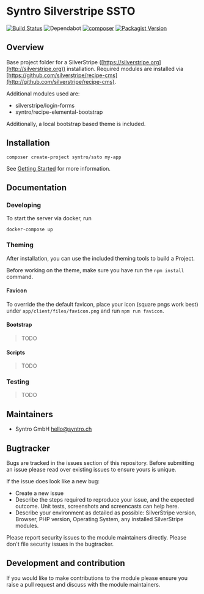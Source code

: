 # Syntro Silverstripe SSTO

[![Build Status](https://travis-ci.com/syntro-opensource/silverstripe-ssto.svg?branch=master)](https://travis-ci.com/syntro-opensource/silverstripe-ssto)
![Dependabot](https://img.shields.io/badge/dependabot-inactive-inactive?logo=dependabot)
[![composer](https://img.shields.io/packagist/dt/syntro/ssto?color=success&logo=composer)](https://packagist.org/packages/syntro/ssto)
[![Packagist Version](https://img.shields.io/packagist/v/syntro/ssto?label=stable&logo=composer)](https://packagist.org/packages/syntro/ssto)

## Overview

Base project folder for a SilverStripe ([https://silverstripe.org](http://silverstripe.org)) installation. Required modules are installed via [https://github.com/silverstripe/recipe-cms](http://github.com/silverstripe/recipe-cms).

Additional modules used are:
* silverstripe/login-forms
* syntro/recipe-elemental-bootstrap

Additionally, a local bootstrap based theme is included.

## Installation

```
composer create-project syntro/ssto my-app
```

See [Getting Started](https://docs.silverstripe.org/en/4/getting_started/) for more information.

## Documentation
### Developing
To start the server via docker, run
```
docker-compose up
```

### Theming
After installation, you can use the included theming tools to build
a Project.

Before working on the theme, make sure you have run the `npm install` command.

#### Favicon
To override the the default favicon, place your icon (square pngs work best)
under `app/client/files/favicon.png` and run `npm run favicon`.

#### Bootstrap
> TODO

#### Scripts
> TODO

### Testing
> TODO

## Maintainers
 * Syntro GmbH <hello@syntro.ch>

## Bugtracker
Bugs are tracked in the issues section of this repository. Before submitting an issue please read over
existing issues to ensure yours is unique.

If the issue does look like a new bug:

 - Create a new issue
 - Describe the steps required to reproduce your issue, and the expected outcome. Unit tests, screenshots
 and screencasts can help here.
 - Describe your environment as detailed as possible: SilverStripe version, Browser, PHP version,
 Operating System, any installed SilverStripe modules.

Please report security issues to the module maintainers directly. Please don't file security issues in the bugtracker.

## Development and contribution
If you would like to make contributions to the module please ensure you raise a pull request and discuss with the module maintainers.
